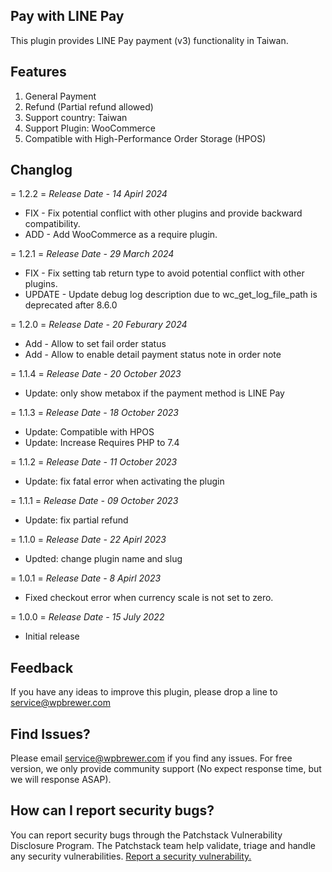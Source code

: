 ## Pay with LINE Pay
This plugin provides LINE Pay payment (v3) functionality in Taiwan.

## Features
1. General Payment
2. Refund (Partial refund allowed)
3. Support country: Taiwan
4. Support Plugin: WooCommerce
5. Compatible with High-Performance Order Storage (HPOS)

## Changlog ##

= 1.2.2 =
*Release Date - 14 Apirl 2024*

* FIX - Fix potential conflict with other plugins and provide backward compatibility.
* ADD - Add WooCommerce as a require plugin.

= 1.2.1 =
*Release Date - 29 March 2024*

* FIX - Fix setting tab return type to avoid potential conflict with other plugins.
* UPDATE - Update debug log description due to wc_get_log_file_path is deprecated after 8.6.0

= 1.2.0 =
*Release Date - 20 Feburary 2024*

* Add - Allow to set fail order status
* Add - Allow to enable detail payment status note in order note

= 1.1.4 =
*Release Date - 20 October 2023*

* Update: only show metabox if the payment method is LINE Pay

= 1.1.3 =
*Release Date - 18 October 2023*

* Update: Compatible with HPOS
* Update: Increase Requires PHP to 7.4

= 1.1.2 =
*Release Date - 11 October 2023*

* Update: fix fatal error when activating the plugin

= 1.1.1 =
*Release Date - 09 October 2023*

* Update: fix partial refund

= 1.1.0 =
*Release Date - 22 Apirl 2023*

* Updted: change plugin name and slug

= 1.0.1 =
*Release Date - 8 Apirl 2023*

* Fixed checkout error when currency scale is not set to zero.

= 1.0.0 =
*Release Date - 15 July 2022*

* Initial release

## Feedback
If you have any ideas to improve this plugin, please drop a line to service@wpbrewer.com


## Find Issues?
Please email service@wpbrewer.com if you find any issues.
For free version, we only provide community support (No expect response time, but we will response ASAP).

## How can I report security bugs?

You can report security bugs through the Patchstack Vulnerability Disclosure Program. The Patchstack team help validate, triage and handle any security vulnerabilities. [Report a security vulnerability.](https://patchstack.com/database/vdp/wpbr-linepay-tw)
